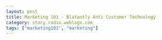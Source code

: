 ```yaml
---
layout: post
title: Marketing 101 - Blatantly Anti Customer Technology
category: story.radio.weblogs.com
tags: ["marketing101", "marketing"]
---
```

<head>
<meta http-equiv="Content-Type" content="text/html; charset=UTF-8">
    <meta http-equiv="Expires" content="Mon, 01 Jan 1990 01:00:00 GMT">
    <title>Marketing 101 : Blatantly Anti Customer Technology</title>
    <style type="text/css">
      body {
        margin-top: 0px;
        margin-left: 0px;
        margin-right: 0px;
        margin-bottom: 0px;
        }

      body, td, p {
        font-family: verdana, sans-serif;
        font-size: 90%;
        }

      h2 { 
        font-family: Verdana, Arial, Helvetica, sans-serif; font-size: 24px; font-weight: bold
        }
      .header {
        font-family: Verdana, Arial, Helvetica, sans-serif; font-size: 40px; font-weight: bold
        }
      .realsmall {
        font-family: Verdana, Arial, Helvetica, sans-serif; font-size: 9px;
        }
      .small {
        font-family: Verdana, Arial, Helvetica, sans-serif; font-size: 10px;
        }
      </style>
    </head>

| 

 |

| ![](http://radio.weblogs.com/0103807/images/trans60x60.gif)  
 | Last updated: 8/19/2002; 10:55:21 AM  
 | ![](http://radio.weblogs.com/0103807/images/trans60x60.gif) |

| ![](http://radio.weblogs.com/0103807/images/trans60x1.gif)  
 | 

<font size="+3"><b><a href="http://radio.weblogs.com/0103807/" style="color:black; text-decoration:none">The FuzzyBlog!</a></b></font>  
_Marketing 101. Consulting 101. PHP Consulting. Random geeky stuff. I Blog Therefore I Am._

<font size="+1"><b>Marketing 101 : Blatantly Anti Customer Technology</b></font>

I just migrated to a new cell phone, the Nextel i80s, a Motorola cell phone that can even run Java apps (the first computer game I have played in years is on this phone) and I generally like it.&nbsp; Here's the phone:

[ We are unable to process your request at this time due to technical difficulties.   
Please try again later or contact us at 1-800-639-6111 for assistance. ]

Well that would have been a picture of the phone but the website was broken.&nbsp; Sigh.&nbsp; Things like that I can deal with.&nbsp; Other things I find harder to accept.&nbsp; And I'm not referencing the less than stellar battery life.&nbsp; I bought the phone, I'm in the plan, I'm here for a year.&nbsp; No, what I am referring to are is blatantly anti-customer technology that I can only thing is designed is to maximize phone and plan usage.&nbsp; Yes I know they are a business.&nbsp; Yes I understand that they have a clear goal for this.&nbsp; Still I'm talking about simple, basic things that other vendors put on their phones.

And, for me, anti-customer technology is basically anti-marketing.&nbsp; It turns me from being a company advocate to being either just plain neutral or, more likely, an anti advocate.&nbsp; I mean look at this essay for example -- I actually really like the phone a lot and it's probably my favorite phone to date.&nbsp; But what I feel is anti-customer technology turns me from being an advocate to an anti-advocate.&nbsp; In an era where people can disseminate their opinions far and wide, this type of behavior just doesn't work anymore.

NOTE: I've been all over the phone looking for ways to configure it to have what I describe as it not having.&nbsp; If I'm wrong, tell me and I'll revise.

### Error the First: No Call Timer When You're On a Call

I'm a consultant.&nbsp; So are lots and lots of people these days.&nbsp; So are lawyers and doctors.&nbsp; All of us need to keep track of time on the phone.&nbsp; Now Nextel is a business cell phone vendor.&nbsp; That's their focus, they aren't really trying to compete with Sprint for home users.&nbsp; So, how come, I can't look down at the phone, when I'm on a call, and see "13:42" or some such counter?&nbsp; And, don't tell me the phone doesn't have the ability, see "Error the Third".

NOTE: My previous phone, a Qualcomm QCP 2760 from Sprint had this.

### Error the Second: No Clock When You're On a Call

And so we come to the second bit of anti customer technology -- not showing the clock when you are on a call.&nbsp; I mean come on!&nbsp; The display is large enough.&nbsp; And it's really, really useful. It's also another way of knowing that you need to cut a call short so, of course, they didn't want to have it as an option.

### Error the Third: Relying On Users to Manually Reset the Minute Timer Every Month 

Here's the third error -- the phone nicely keeps track of your minutes per month.&nbsp; That's cool.&nbsp; But you have to manually reset it every month or it just adds them up.&nbsp; Very smart guys.&nbsp; Very smart.&nbsp; Any programmer past, oh I'd guess 7th grade, could have given you a stack that you roll the previous month over to and a menu choice to make it available.&nbsp; And don't tell me you don't have the room for it -- this phone has more RAM than the old 8 bit computers.&nbsp; I'd gladly trade a few k of RAM (and it's not that much) for it.&nbsp; This is way more important than playing Breakout in Java.

NOTE: To Nextel's defense, they did email me today about this.&nbsp; Here's a picture of the message:

![](http://radio.weblogs.com/0103807/images/nextelanti01.gif)

NOTE 2: A second point in Nextel's defense is their very cool Direct Connect feature, basically a digital, half duplex, walkie talkie built into their phone.&nbsp; This is much less expensive than a cell phone but a very different user experience.

### A Possible Reason For Them Not Wanting to Have These Features

One reason that I could see them justifying these features is "it's dangerous to look at small screens in the car".&nbsp; Good point.&nbsp; And it's correct.&nbsp; But I use my cell phone lots of places besides a car.&nbsp; And isn't it up to me to determine safe usage?

### Conclusion

Anti customer technology is when you so blatantly apply technology to meet your own goals, NOT the goals of the customer.&nbsp; In the end, the businesses that generally survive are those that always, always, always put their customer's needs before their own.&nbsp; There are lots and lots of examples of this and people are smart enough today to realize it and complain.

If people want to email me examples of what they think are anti-customer technology then I'll summarize them and post them.&nbsp; Here's a starter:

- Why the heck are cell phone companies allowed to round off to full minutes?&nbsp; Is the FCC just stupid here?&nbsp; If you know that the call is 1 minute, 6 seconds then you can bill for that. 
- Why can't consumers keep their cell phone numbers across companies?&nbsp; Europe allows this and every time the FCC has legislation on it, it keeps getting delayed (it was just pushed a few months ago to 2004).

&nbsp;

&nbsp;

&nbsp;

<script src="http://radiocomments.userland.com/comments?u=103807&amp;c=counts" type="text/javascript"></script>[comment&nbsp;[<script type="text/javascript" language="JavaScript">commentCounter ("stories/2002/08/14/marketing101BlatantlyAntiCustomerTechnology")</script>]](http://radiocomments.userland.com/comments?u=103807&p=stories%2F2002%2F08%2F14%2Fmarketing101BlatantlyAntiCustomerTechnology&link=http%3A%2F%2Fradio.weblogs.com%2F0103807%2Fstories%2F2002%2F08%2F14%2Fmarketing101BlatantlyAntiCustomerTechnology.html "Click here to comment on this page.")

<script language="JavaScript" type="text/javascript"><!--
	var imageUrl = "http://radio.xmlstoragesystem.com/weblogStats/count.gif";
	var imageTag = "<img src=\"" + imageUrl + "?group=radio1&usernum=103807&referer=" + escape (document.referrer) + "\" height=\"1\" width=\"1\">";
	document.write (imageTag);
	//--></script>

 | ![](http://radio.weblogs.com/0103807/images/trans60x1.gif)  
 |
| ![](http://radio.weblogs.com/0103807/images/trans60x60.gif)  
 | Copyright 2002 © The FuzzyStuff  
 | ![](http://radio.weblogs.com/0103807/images/trans60x60.gif)  
 |

